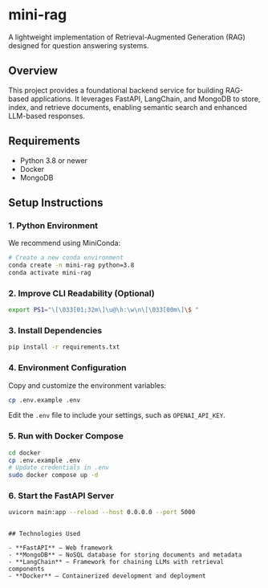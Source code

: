 # mini-rag

A lightweight implementation of Retrieval-Augmented Generation (RAG) designed for question answering systems.

## Overview

This project provides a foundational backend service for building RAG-based applications. It leverages FastAPI, LangChain, and MongoDB to store, index, and retrieve documents, enabling semantic search and enhanced LLM-based responses.

## Requirements

- Python 3.8 or newer
- Docker
- MongoDB

## Setup Instructions

### 1. Python Environment

We recommend using MiniConda:

```bash
# Create a new conda environment
conda create -n mini-rag python=3.8
conda activate mini-rag
```

### 2. Improve CLI Readability (Optional)

```bash
export PS1="\[\033[01;32m\]\u@\h:\w\n\[\033[00m\]\$ "
```

### 3. Install Dependencies

```bash
pip install -r requirements.txt
```

### 4. Environment Configuration

Copy and customize the environment variables:

```bash
cp .env.example .env
```

Edit the `.env` file to include your settings, such as `OPENAI_API_KEY`.

### 5. Run with Docker Compose

```bash
cd docker
cp .env.example .env
# Update credentials in .env
sudo docker compose up -d
```

### 6. Start the FastAPI Server

```bash
uvicorn main:app --reload --host 0.0.0.0 --port 5000
```

```

## Technologies Used

- **FastAPI** – Web framework
- **MongoDB** – NoSQL database for storing documents and metadata
- **LangChain** – Framework for chaining LLMs with retrieval components
- **Docker** – Containerized development and deployment
